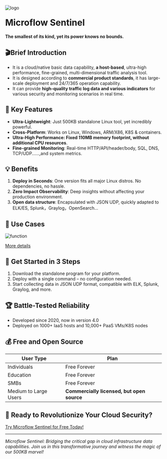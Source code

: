 <img src="https://raw.githubusercontent.com/MicroflowSentinel/microflow.sentinel/blob/main/github_microflow.png?raw=true" alt="logo" style="float:left; margin-right:10px;" />



# Microflow Sentinel



**The smallest of its kind, yet its power knows no bounds.**



## 🎬Brief Introduction

- It is a cloud/native basic data capability, **a host-based**, ultra-high performance, fine-grained, multi-dimensional traffic analysis tool.
- It is designed according to **commercial product standards**, it has large-scale deployment and 24/7/365 operation capability. 
- It can provide **high-quality traffic log data and various indicators** for various security and monitoring scenarios in real time.

## 🚀 Key Features

- **Ultra-Lightweight**: Just 500KB standalone Linux tool, yet incredibly powerful.
- **Cross-Platform**: Works on Linux, Windows, ARM/X86, K8S & containers.
- **Ultra-High Performance: Fixed 110MB memory footprint, without additional CPU resources**.
- **Fine-grained Monitoring**: Real-time HTTP/API/header/body, SQL, DNS, TCP/UDP......,and system metrics.

## 💡 Benefits

1. **Deploy in Seconds**: One version fits all major Linux distros. No dependencies, no hassle.
2. **Zero Impact Observability**: Deep insights without affecting your production environment.
3. **Open data structure**: Encapsulated with JSON UDP, quickly adapted to ELK/ES, Splunk，Graylog，OpenSearch...

## 🎯 Use Cases

![function](https://raw.githubusercontent.com/MicroflowSentinel/microflow.sentinel/blob/main/microflow_function_W.png?raw=true)

[More details](https://raw.githubusercontent.com/MicroflowSentinel/microflow.sentinel/blob/56fdb420d6b9afc0e089533ad05fa0735d72d28c/Where%20Microflow%20Sentinel%20Shines.md)

## 🚦 Get Started in 3 Steps

1. Download the standalone program for your platform.
2. Deploy with a single command – no configuration needed.
3. Start collecting data in JSON UDP format, compatible with ELK, Splunk, Graylog, and more.

## 🏆 Battle-Tested Reliability

- Developed since 2020, now in version 4.0
- Deployed on 1000+ IaaS hosts and 10,000+ PaaS VMs/K8S nodes

## 💰 Free and Open Source

| User Type             | Plan                                       |
| --------------------- | ------------------------------------------ |
| Individuals           | Free Forever                               |
| Education             | Free Forever                               |
| SMBs                  | Free Forever                               |
| Medium to Large Users | **Commercially licensed, but open source** |

## 🎉 Ready to Revolutionize Your Cloud Security?

[Try Microflow Sentinel for Free Today!](#)

---

*Microflow Sentinel: Bridging the critical gap in cloud infrastructure data capabilities. Join us in this transformative journey and witness the magic of our 500KB marvel!*
